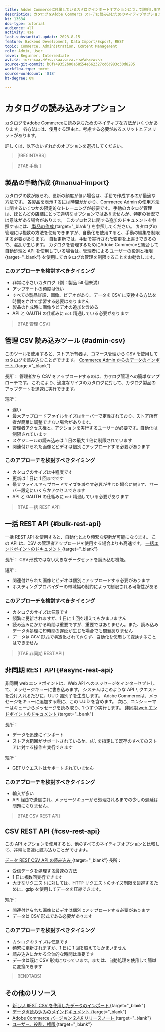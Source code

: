 ```yaml
---
title: Adobe Commerceに付属しているカタログインポートオプションについて説明します
description: カタログをAdobe Commerce ストアに読み込むためのネイティブオプションをいくつか説明します。
kt: 13634
doc-type: tutorial
audience: all
activity: use
last-substantial-update: 2023-8-15
feature: Backend Development, Data Import/Export, REST
topic: Commerce, Administration, Content Management
role: Admin, User
level: Beginner, Intermediate
exl-id: 18713a44-df39-4b94-91ce-c7efeb4ce2b3
source-git-commit: b0fe49352b00a68554e662327cd66983c30d8285
workflow-type: tm+mt
source-wordcount: '818'
ht-degree: 0%

---
```


# カタログの読み込みオプション

カタログをAdobe Commerceに読み込むためのネイティブな方法がいくつかあります。 各方法には、使用する理由と、考慮する必要があるメリットとデメリットがあります。

詳しくは、以下のいずれかのオプションを選択してください。

>[!BEGINTABS]

>[!TAB  手動 ]

## 製品の手動作成 {#manual-import}

カタログの数が限られ、更新の頻度が低い場合は、手動で作成するのが最適な方法です。 各製品を表示するには時間がかかり、Commerce Admin の使用方法に関するいくつかの限定的なトレーニングが必要です。 手動のカタログ管理は、ほとんどの店舗にとって適切なオプションではありませんが、特定の状況では意味がある場合があります。 このプロセスに関する追加のドキュメントを参照するには、[ 製品の作成 ](https://experienceleague.adobe.com/docs/commerce-admin/catalog/products/product-create.html){target="_blank"} を参照してください。 カタログの管理には複数の方法を使用できますが、自動化を使用すると、手動の編集を制限する必要があります。 自動更新では、手動で実行された変更を上書きできるので、混乱が生じます。 カタログを管理するためにAdobe Commerceと統合して自動処理と API を使用している場合は、管理者による [ ユーザーの役割と権限 ](https://experienceleague.adobe.com/docs/commerce-admin/systems/user-accounts/permissions-user-roles.html){target="_blank"} を使用してカタログの管理を制限することをお勧めします。

### このアプローチを検討すべきタイミング

- 非常に小さいカタログ（例：製品 50 個未満）
- アップデートの頻度は低い
- すべての製品詳細、画像、ビデオがあり、データを CSV に変換する方法を時間をかけて学習する必要はありません
- 製品の作成時に画像やビデオの追加を含める
- API と OAUTH の仕組みに `not` 精通している必要があります

>[!TAB  管理 CSV]

## 管理 CSV 読み込みツール {#admin-csv}

このツールを使用すると、ストア所有者は、コマース管理から CSV を使用してカタログを読み込むことができます。
[Commerce Admin からのデータのインポート ](https://experienceleague.adobe.com/docs/commerce-admin/systems/data-transfer/import/data-import.html){target="_blank"}

長所：
管理者から CSV をアップロードするのは、カタログ管理への簡単なアプローチです。 これにより、適度なサイズのカタログに対して、カタログ製品のアップデートを迅速に実行できます。

短所：

- 遅い
- 最大アップロードファイルサイズはサーバーで定義されており、ストア所有者が簡単に調整できない場合があります。
- 管理者アクセス権と、アクションを実行するユーザーが必要です。自動化は制限されています
- スケジュールの読み込みは 1 日の最大 1 倍に制限されています
- 関連付けられた画像とビデオは個別にアップロードする必要があります

### このアプローチを検討すべきタイミング

- カタログのサイズは中程度です
- 更新は 1 日に 1 回までです
- 最大ファイルアップロードサイズを増やす必要が生じた場合に備えて、サーバー設定にいくらかアクセスできます
- API と OAUTH の仕組みに `not` 精通している必要があります

>[!TAB  一括 REST API]

## 一括 REST API {#bulk-rest-api}

一括 REST API を使用すると、自動化とより頻繁な更新が可能になります。 この API は、CSV の管理者アップロードを使用する場合よりも高速です。
[ 一括エンドポイントのドキュメント ](https://developer.adobe.com/commerce/webapi/rest/use-rest/bulk-endpoints/){target="_blank"}

長所：
CSV 形式ではない大きなデータセットを読み込む機能。

短所：

- 関連付けられた画像とビデオは個別にアップロードする必要があります
- ホスティングプロバイダーの帯域幅の制約によって制限される可能性がある

### このアプローチを検討すべきタイミング

- カタログのサイズは任意です
- 頻繁に更新されますが、1 日に 1 回を超えてもかまいません
- 読み込みにかかる時間は重要ですが、重要ではありません。また、読み込みデータの処理に短時間の遅延が生じた場合でも問題ありません
- データは CSV 形式で構造化されておらず、自動化を使用して変換することはできません

>[!TAB  非同期 REST API]

## 非同期 REST API {#async-rest-api}

非同期 web エンドポイントは、Web API へのメッセージをインターセプトして、メッセージキューに書き込みます。 システムはこのような API リクエストを受け入れるたびに、UUID 識別子を生成します。 Adobe Commerceは、メッセージをキューに追加する際に、この UUID を含めます。 次に、コンシューマーはキューからメッセージを読み取り、1 つずつ実行します。
[ 非同期 web エンドポイントのドキュメント ](https://developer.adobe.com/commerce/webapi/rest/use-rest/asynchronous-web-endpoints/){target="_blank"}

長所：

- データを迅速にインポート
- ストアの範囲がサポートされているか、`all` を指定して既存のすべてのストアに対する操作を実行できます

短所：

- GETリクエストはサポートされていません

### このアプローチを検討すべきタイミング

- 輸入が多い
- API 経由で送信され、メッセージキューから処理されるまでの少しの遅延は問題になりません。


>[!TAB CSV REST API]

## CSV REST API {#csv-rest-api}

この API オプションを使用すると、他のすべてのネイティブオプションと比較して、非常に高速に読み込むことができます。

[ データ REST CSV API の読み込み ](https://developer.adobe.com/commerce/webapi/rest/modules/import/){target="_blank"}
長所：

- 受信データを処理する最速の方法
- 1 日に複数回実行できます
- 大きなリクエストに対しては、HTTP リクエストのサイズ制限を回避するために、gzip を使用してデータを圧縮できます。

短所：

- 関連付けられた画像とビデオは個別にアップロードする必要があります
- データは CSV 形式である必要があります

### このアプローチを検討すべきタイミング

- カタログのサイズは任意です
- 頻繁に更新されますが、1 日に 1 回を超えてもかまいません
- 読み込みにかかる全体的な時間は重要です
- データは既に CSV 形式になっています。または、自動処理を使用して簡単に変換できます

>[!ENDTABS]

## その他のリソース

- [ 新しい REST CSV を使用したデータのインポート ](https://developer.adobe.com/commerce/webapi/rest/modules/import/){target="_blank"}
- [ データの読み込みのメインドキュメント ](https://experienceleague.adobe.com/docs/commerce-admin/systems/data-transfer/import/data-import.html){target="_blank"}
- [Adobe Commerce バージョン 2.4.6 リリースノート ](https://experienceleague.adobe.com/docs/commerce-operations/release/notes/adobe-commerce/2-4-6.html){target="_blank"}
- [ ユーザー、役割、権限 ](../site-management/users-roles-permissions.md){target="_blank"}
